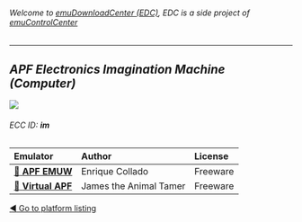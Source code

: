 ###### Welcome to [emuDownloadCenter (EDC)](https://github.com/PhoenixInteractiveNL/emuDownloadCenter/wiki/), EDC is a side project of [emuControlCenter](https://github.com/PhoenixInteractiveNL/emuControlCenter/wiki/)
***
## _APF Electronics Imagination Machine (Computer)_
![](https://raw.githubusercontent.com/wiki/PhoenixInteractiveNL/emuDownloadCenter/images_platform/ecc_im_teaser.png)
###### ECC ID: **im**

| Emulator   | Author      | License     |
|:-----------|:------------|:------------|
| [:file_folder: **APF EMUW**](https://github.com/PhoenixInteractiveNL/emuDownloadCenter/wiki/Emulator-apfemuw#menu) | Enrique Collado | Freeware |
| [:file_folder: **Virtual APF**](https://github.com/PhoenixInteractiveNL/emuDownloadCenter/wiki/Emulator-virtualapf#menu) | James the Animal Tamer | Freeware |

[:arrow_backward: Go to platform listing](https://github.com/PhoenixInteractiveNL/emuDownloadCenter/wiki/EDC-Platform-List)
